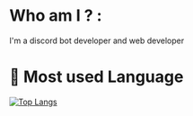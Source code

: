 # Who am I ? :
I'm a discord bot developer and web developer
# 🦠 Most used Language
[![Top Langs](https://github-readme-stats.vercel.app/api/top-langs/?username=anuraghazra)](https://github.com/anuraghazra/github-readme-stats)
